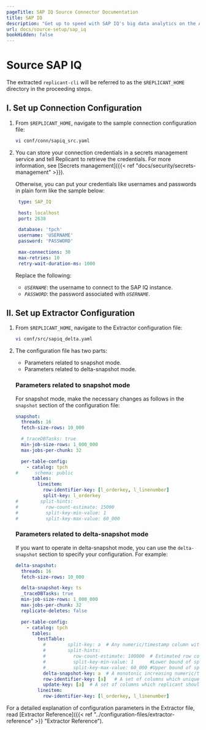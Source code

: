 ```yaml
---
pageTitle: SAP IQ Source Connector Documentation
title: SAP IQ
description: "Get up to speed with SAP IQ's big data analytics on the Arcion platform."
url: docs/source-setup/sap_iq
bookHidden: false
---
```


# Source SAP IQ

The extracted `replicant-cli` will be referred to as the `$REPLICANT_HOME` directory in the proceeding steps.

## I. Set up Connection Configuration

1. From `$REPLICANT_HOME`, navigate to the sample connection configuration file:

   ```BASH
   vi conf/conn/sapiq_src.yaml
   ```

2. You can store your connection credentials in a secrets management service and tell Replicant to retrieve the credentials. For more information, see [Secrets management]({{< ref "docs/security/secrets-management" >}}). 
    
    Otherwise, you can put your credentials like usernames and passwords in plain form like the sample below:

   ```YAML
    type: SAP_IQ

    host: localhost
    port: 2638

    database: 'tpch'
    username: 'USERNAME'
    password: 'PASSWORD'

    max-connections: 30
    max-retries: 10
    retry-wait-duration-ms: 1000
    ```

    Replace the following:

    - *`USERNAME`*: the username to connect to the SAP IQ instance.
    - *`PASSWORD`*: the password associated with *`USERNAME`*.

## II. Set up Extractor Configuration

1. From `$REPLICANT_HOME`, navigate to the Extractor configuration file:
   ```BASH
   vi conf/src/sapiq_delta.yaml
   ```

2. The configuration file has two parts:

    - Parameters related to snapshot mode.
    - Parameters related to delta-snapshot mode.

    ### Parameters related to snapshot mode
    For snapshot mode, make the necessary changes as follows in the `snapshot` section of the configuration file:

    ```YAML
    snapshot:
      threads: 16
      fetch-size-rows: 10_000

      #_traceDBTasks: true
      min-job-size-rows: 1_000_000
      max-jobs-per-chunk: 32

      per-table-config:
        - catalog: tpch
    #      schema: public
          tables:
            lineitem:
              row-identifier-key: [l_orderkey, l_linenumber]
              split-key: l_orderkey
    #        split-hints:
    #          row-count-estimate: 15000
    #          split-key-min-value: 1
    #          split-key-max-value: 60_000
    ```

    ### Parameters related to delta-snapshot mode
    If you want to operate in delta-snapshot mode, you can use the `delta-snapshot` section to specify your configuration. For example:

    ```YAML
    delta-snapshot:
      threads: 16
      fetch-size-rows: 10_000

      delta-snapshot-key: ts
      _traceDBTasks: true
      min-job-size-rows: 1_000_000
      max-jobs-per-chunk: 32
      replicate-deletes: false

      per-table-config:
        - catalog: tpch
          tables:
            testTable:
              #        split-key: a  # Any numeric/timestamp column with sufficiently large number of distincts
              #        split-hints:
              #          row-count-estimate: 100000  # Estimated row count, if supplied replicant will leverage
              #          split-key-min-value: 1      #Lower bound of split key value
              #          split-key-max-value: 60_000 #Upper bound of split key value, if supplied replicant will leverage and avoid querying source database for the same
              delta-snapshot-key: a  # A monotonic increasing numeric/timestamp column which gets new value on each INSERT/UPDATE
              row-identifier-key: [a]   # A set of columns which uniquely identify a row
              update-key: [a]  # A set of columns which replicant should use to perform deletes/updates during incremental replication
            lineitem:
              row-identifier-key: [l_orderkey, l_linenumber]
    ```

For a detailed explanation of configuration parameters in the Extractor file, read [Extractor Reference]({{< ref "../configuration-files/extractor-reference" >}} "Extractor Reference").